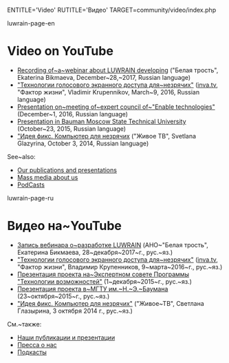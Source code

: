 
ENTITLE='Video'
RUTITLE='Видео'
TARGET=community/video/index.php

luwrain-page-en

# Video on YouTube

* [Recording of~a~webinar about LUWRAIN developing](https://www.youtube.com/watch?v=40vfqt8ziZ4&feature=youtu.be)
("Белая трость", Ekaterina Bikmaeva, December~28,~2017, Russian language)
* ["Технологии голосового экранного доступа для~незрячих"](https://www.youtube.com/watch?v=1Zv8xI6X3uw)
([inva.tv](http://inva.tv), "Фактор жизни", Vladimir Krupennikov, March~9, 2016, Russian language)
* [Presentation on~meeting of~expert council of~"Enable technologies"](https://youtu.be/zrSWHd6BfMU)
(December~1, 2016, Russian language)
* [Presentation in Bauman Moscow State Technical University](https://www.youtube.com/watch?v=qKDObCUHc0o)
(October~23, 2015, Russian language)
* ["Идея фикс. Компьютер для незрячих](http://www.youtube.com/watch?v=m-HOWJCRn7g3)
("Живое ТВ", Svetlana Glazyrina, October 3, 2014, Russian language)

See~also:

* [Our publications and presentations](local:/community/publications/)
* [Mass media about us](local:/community/massmedia/)
* [PodCasts](local:/community/podcasts/)

luwrain-page-ru

# Видео на~YouTube

* [Запись вебинара о~разработке LUWRAIN](https://www.youtube.com/watch?v=40vfqt8ziZ4&feature=youtu.be)
(АНО~"Белая трость", Екатерина Бикмаева, 28~декабря~2017~г., рус.~яз.)
* ["Технологии голосового экранного доступа для~незрячих"](https://www.youtube.com/watch?v=1Zv8xI6X3uw)
([inva.tv](http://inva.tv), "Фактор жизни", Владимир Крупенников, 9~марта~2016~г., рус.~яз.)
* [Презентация проекта на~Экспертном совете Программы "Технологии возможностей"](https://youtu.be/zrSWHd6BfMU)
(1~декабря~2015~г., рус.~яз.)
* [Презентация проекта в~МГТУ им.~Н.~Э.~Баумана](https://www.youtube.com/watch?v=qKDObCUHc0o)
(23~октября~2015~г., рус.~яз.)
* ["Идея фикс. Компьютер для незрячих"](http://www.youtube.com/watch?v=m-HOWJCRn7g3)
("Живое~ТВ", Светлана Глазырина, 3 октября 2014 г., рус.~яз.)

См.~также:

* [Наши публикации и презентации](local:/community/publications/)
* [Пресса о нас](local:/community/massmedia/)
* [Подкасты](local:/community/podcasts/)

